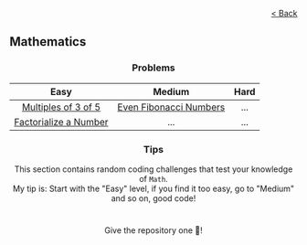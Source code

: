 <p align="right">
  <a href="../../README.md">< Back</a>
</p>

<h2>Mathematics</h2>

<h3 align="center">Problems</h3>

<div align="center">

| Easy 	| Medium 	| Hard 	|
|:---:	|:---:	|:---:	|
| [Multiples of 3 of 5](./multiples-of-3-or-5/problem.md)	| [Even Fibonacci Numbers](./even-fibonacci-numbers/problem.md) 	| ... 	|
| [Factorialize a Number](./factorialize-a-number/problem.md) 	| ... 	| ... 	|

</div>

<h3 align="center">Tips</h3>

<p align="center">This section contains random coding challenges that test your knowledge of <code>Math</code>.<br> My tip is: Start with the "Easy" level, if you find it too easy, go to "Medium" and so on, good code!</p>

#

<p align="center">Give the repository one 🌟!<p>
